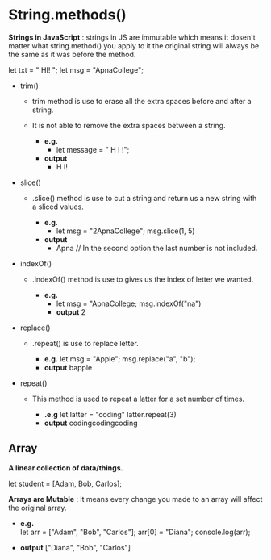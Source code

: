# String.methods()

**Strings in JavaScript** : strings in JS are immutable which means it dosen't matter what string.method() you apply to it the original string will always be the same as it was before the method.

let txt = " HI! ";
let msg = "ApnaCollege";

- trim()

  - trim method is use to erase all the extra spaces before and after a string.

  - It is not able to remove the extra spaces between a string.
    - **e.g.**
      - let message = " H I !";
    - **output**
      - H I!

- slice()

  - .slice() method is use to cut a string and return us a new string with a sliced values.

    - **e.g.**
      - let msg = "2ApnaCollege";
        msg.slice(1, 5)
    - **output**
      - Apna
        // In the second option the last number is not included.

- indexOf()

  - .indexOf() method is use to gives us the index of letter we wanted.

    - **e.g.**
      - let msg = "ApnaCollege;
        msg.indexOf("na")
      - **output**
        2

- replace()

  - .repeat() is use to replace letter.

    - **e.g.**
      let msg = "Apple";
      msg.replace("a", "b");
    - **output**
      bapple

- repeat()

  - This method is used to repeat a latter for a set number of times.

    - **.e.g**
      let latter = "coding"
      latter.repeat(3)
    - **output**
      codingcodingcoding

## Array

**A linear collection of data/things.**

let student = [Adam, Bob, Carlos];

**Arrays are Mutable** : it means every change you made to an array will affect the original array.

- **e.g.**  
  let arr = ["Adam", "Bob", "Carlos"];
  arr[0] = "Diana";
  console.log(arr);

- **output**
  ["Diana", "Bob", "Carlos"]
